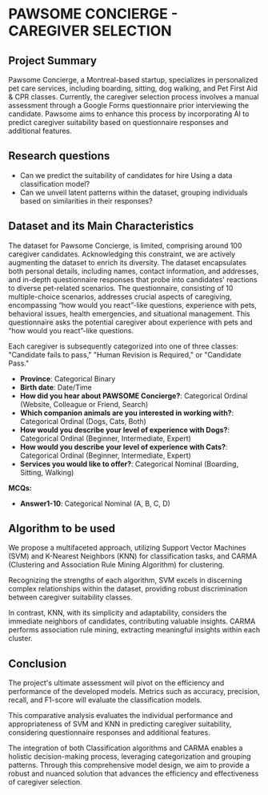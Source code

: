# PAWSOME CONCIERGE - CAREGIVER SELECTION
## Project Summary

Pawsome Concierge, a Montreal-based startup, specializes in personalized pet care services, including boarding, sitting, dog walking, and Pet First Aid & CPR classes. Currently, the caregiver selection process involves a manual assessment through a Google Forms questionnaire prior interviewing the candidate. Pawsome aims to enhance this process by incorporating AI to predict caregiver suitability based on questionnaire responses and additional features.

## Research questions

<ul>
  <li>Can we predict the suitability of candidates for hire Using a data classification model?</li>
  <li>Can we unveil latent patterns within the dataset, grouping individuals based on similarities in their responses?</li>
</ul>

## Dataset and its Main Characteristics

The dataset for Pawsome Concierge, is limited, comprising around 100 caregiver candidates. Acknowledging this constraint, we are actively augmenting the dataset to enrich its diversity.  The dataset encapsulates both personal details, including names, contact information, and addresses, and in-depth questionnaire responses that probe into candidates' reactions to diverse pet-related scenarios. The questionnaire, consisting of 10 multiple-choice scenarios, addresses crucial aspects of caregiving, encompassing “how would you react”-like questions, experience with pets, behavioral issues, health emergencies, and situational management. This questionnaire asks the potential caregiver about experience with pets and “how would you react”-like questions.

Each caregiver is subsequently categorized into one of three classes: "Candidate fails to pass," "Human Revision is Required," or "Candidate Pass." 

- **Province**: Categorical Binary
- **Birth date**: Date/Time
- **How did you hear about PAWSOME Concierge?**: Categorical Ordinal (Website, Colleague or Friend, Search)
- **Which companion animals are you interested in working with?**: Categorical Ordinal (Dogs, Cats, Both)
- **How would you describe your level of experience with Dogs?**: Categorical Ordinal (Beginner, Intermediate, Expert)
- **How would you describe your level of experience with Cats?**: Categorical Ordinal (Beginner, Intermediate, Expert)
- **Services you would like to offer?**: Categorical Nominal (Boarding, Sitting, Walking)

**MCQs:** 
- **Answer1-10**: Categorical Nominal (A, B, C, D)

## Algorithm to be used

We propose a multifaceted approach, utilizing Support Vector Machines (SVM) and K-Nearest Neighbors (KNN) for classification tasks, and CARMA (Clustering and Association Rule Mining Algorithm) for clustering. 

Recognizing the strengths of each algorithm, SVM excels in discerning complex relationships within the dataset, providing robust discrimination between caregiver suitability classes.
 
In contrast, KNN, with its simplicity and adaptability, considers the immediate neighbors of candidates, contributing valuable insights. 
CARMA performs association rule mining, extracting meaningful insights within each cluster. 

## Conclusion

The project's ultimate assessment will pivot on the efficiency and performance of the developed models. Metrics such as accuracy, precision, recall, and F1-score will evaluate the classification models. 

This comparative analysis evaluates the individual performance and appropriateness of SVM and KNN in predicting caregiver suitability, considering questionnaire responses and additional features.

The integration of both Classification algorithms and CARMA enables a holistic decision-making process, leveraging categorization and grouping patterns. Through this comprehensive model design, we aim to provide a robust and nuanced solution that advances the efficiency and effectiveness of caregiver selection.
